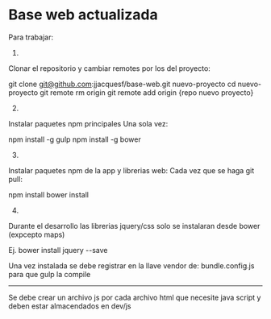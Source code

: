 Base web actualizada
===========================

Para trabajar:

1)

Clonar el repositorio y cambiar remotes por los del proyecto:

git clone git@github.com:jjacquesf/base-web.git nuevo-proyecto
cd nuevo-proyecto
git remote rm origin
git remote add origin {repo nuevo proyecto}


2)

Instalar paquetes npm principales
Una sola vez:

npm install -g gulp
npm install -g bower

3)

Instalar paquetes npm de la app y librerias web:
Cada vez que se haga git pull:

npm install
bower install


4)

Durante el desarrollo las librerias jquery/css solo se instalaran desde bower (expcepto maps)

Ej. bower install jquery --save

Una vez instalada se debe registrar en la llave vendor de: bundle.config.js para que gulp la compile

----

Se debe crear un archivo js por cada archivo html que necesite java script y deben estar almacendados en dev/js

